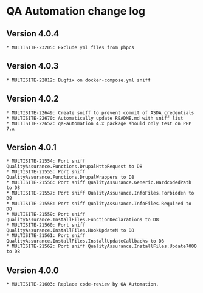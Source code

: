 # QA Automation change log

## Version 4.0.4
    * MULTISITE-23205: Exclude yml files from phpcs

## Version 4.0.3
    * MULTISITE-22812: Bugfix on docker-compose.yml sniff

## Version 4.0.2
    * MULTISITE-22649: Create sniff to prevent commit of ASDA credentials
    * MULTISITE-22670: Automatically update README.md with sniff list
    * MULTISITE-22652: qa-automation 4.x package should only test on PHP 7.x

## Version 4.0.1
    * MULTISITE-21554: Port sniff QualityAssurance.Functions.DrupalHttpRequest to D8
    * MULTISITE-21555: Port sniff QualityAssurance.Functions.DrupalWrappers to D8
    * MULTISITE-21556: Port sniff QualityAssurance.Generic.HardcodedPath to D8
    * MULTISITE-21557: Port sniff QualityAssurance.InfoFiles.Forbidden to D8
    * MULTISITE-21558: Port sniff QualityAssurance.InfoFiles.Required to D8
    * MULTISITE-21559: Port sniff QualityAssurance.InstallFiles.FunctionDeclarations to D8
    * MULTISITE-21560: Port sniff QualityAssurance.InstallFiles.HookUpdateN to D8
    * MULTISITE-21561: Port sniff QualityAssurance.InstallFiles.InstallUpdateCallbacks to D8
    * MULTISITE-21562: Port sniff QualityAssurance.InstallFiles.Update7000 to D8

## Version 4.0.0
    * MULTISITE-21603: Replace code-review by QA Automation.
